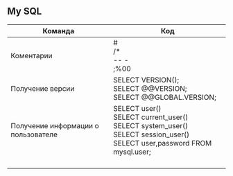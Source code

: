 ## My SQL    
|Команда|Код|
|----------------|-------------------------------|
|Коментарии  | #<br>/*<br>-- -<br>;%00|   
|Получение версии | SELECT VERSION();<br>SELECT @@VERSION;<br>SELECT @@GLOBAL.VERSION;|   
|Получение информации о пользователе | SELECT user()<br>SELECT current_user()<br>SELECT system_user()<br>SELECT session_user()<br>SELECT user,password FROM mysql.user;|   
| | |   
| | |   
| | |   
| | |   
